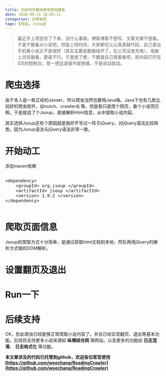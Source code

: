 ```yaml
---
title: 论如何优雅地使用爬虫摸鱼
date: 2018-09-21 16:05:11
categories: 日常抽风
tags: [爬虫, Jsoup]
---
```


>最近手上项目空了下来，没什么事做。博客博客不想写，文章文章不想看。于是干脆看点小说吧，但是上班时间，大家都在认认真真敲代码，自己拿出手机看小说又不是很好（其实主要是数据线坏了，在公司没发充电），电脑上浏览器看，更是不行。于是想了想，干脆就自己爬着看吧，把内容打印在IDE的控制台，想一想这波操作就很骚，于是说动就动。

# 爬虫选择

由于本人是一枚正经的Javaer，所以爬虫当然也要用Java咯。Java下也有几款比较好的爬虫软件，如nutch、crawler4j 等。但是我只是爬个网页，看个小说而已啊。于是就选了个Jsoup，直接解析Html信息，从中提取小说内容。

其实选择Jsoup还有个原因就是我好歹写过一阵子jQuery，对jQuery语法比较熟悉。因为Jsoup语法与jQuery语法非常一致。

# 开始动工

添加maven依赖
<pre>

&lt;dependency>
    &lt;groupId> org.jsoup &lt;/groupId>
    &lt;artifactId> jsoup &lt;/artifactId>
    &lt;version> 1.9.2 &lt;/version>
&lt;/dependency>

</pre>
    
# 爬取页面信息

Jsoup的爬取方式十分简单，是通过获取html文档到本地，然后再用jQuery的解析方式做的DOM解析。




# 设置翻页及退出



# Run一下



# 后续支持

OK，到此爬虫已经能够正常爬取小说内容了。并且已经实现翻页、退出等基本功能。后续将支持更多小说来源如 **纵横综合网** 等网站。以及更多的功能如 **日志混淆**、 **日志格式化** 等功能。

**本文章涉及的代码已托管到github，欢迎各位客官使用[https://github.com/weechang/ReadingCrawler](https://github.com/weechang/ReadingCrawler)**